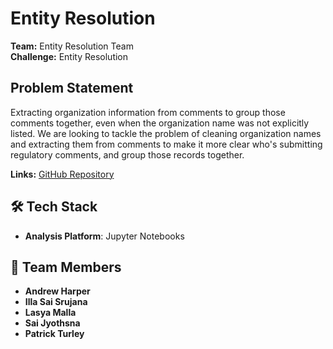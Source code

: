 # Entity Resolution

**Team:** Entity Resolution Team  
**Challenge:** Entity Resolution

## Problem Statement

Extracting organization information from comments to group those comments together, even when the organization name was not explicitly listed. We are looking to tackle the problem of cleaning organization names and extracting them from comments to make it more clear who's submitting regulatory comments, and group those records together.

**Links:** [GitHub Repository](https://github.com/amitchharper/hackdc2025-entity-resolution)

## 🛠️ Tech Stack

- **Analysis Platform**: Jupyter Notebooks

## 🤝 Team Members

- **Andrew Harper**
- **Illa Sai Srujana**
- **Lasya Malla**
- **Sai Jyothsna**
- **Patrick Turley**
